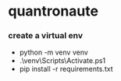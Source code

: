 # quantronaute

### create a virtual env  
- python -m venv venv
- .\venv\Scripts\Activate.ps1
- pip install -r requirements.txt
